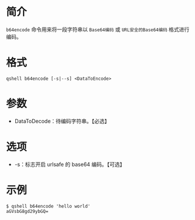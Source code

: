 # 简介
`b64encode` 命令用来将一段字符串以 `Base64编码` 或 `URL安全的Base64编码` 格式进行编码。

# 格式
```
qshell b64encode [-s|--s] <DataToEncode>
```

# 参数
- DataToDecode：待编码字符串。【必选】

# 选项
- -s：标志开启 urlsafe 的 base64 编码。【可选】

# 示例
```
$ qshell b64encode 'hello world'
aGVsbG8gd29ybGQ=
```
